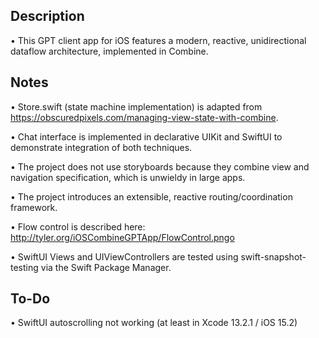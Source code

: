 ## Description

• This GPT client app for iOS features a modern, reactive, unidirectional dataflow architecture, implemented in Combine.

## Notes

• Store.swift (state machine implementation) is adapted from https://obscuredpixels.com/managing-view-state-with-combine.

• Chat interface is implemented in declarative UIKit and SwiftUI to demonstrate integration of both techniques.

• The project does not use storyboards because they combine view and navigation specification, which is unwieldy in large apps.

• The project introduces an extensible, reactive routing/coordination framework.

• Flow control is described here: http://tyler.org/iOSCombineGPTApp/FlowControl.pngo

• SwiftUI Views and UIViewControllers are tested using swift-snapshot-testing via the Swift Package Manager.
  
## To-Do

• SwiftUI autoscrolling not working (at least in Xcode 13.2.1 / iOS 15.2)
